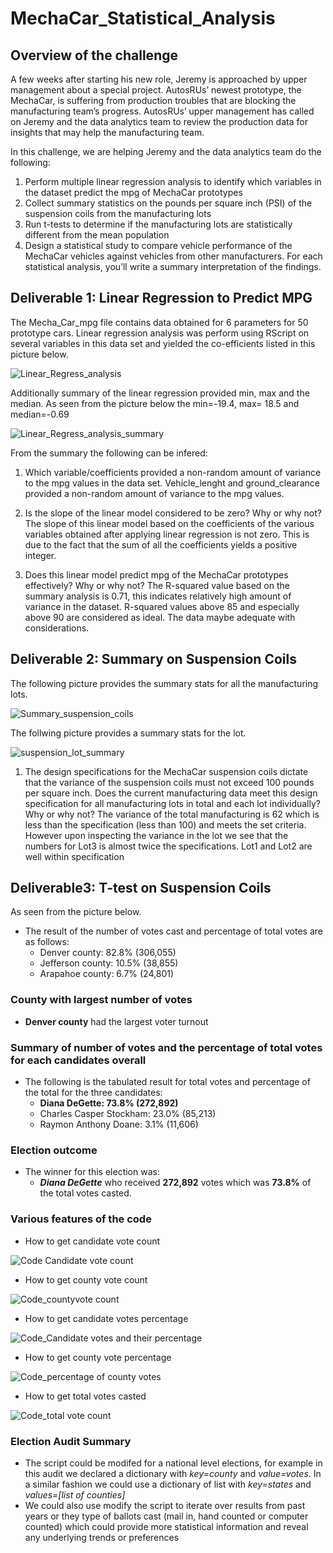 # MechaCar_Statistical_Analysis
## Overview of the challenge
A few weeks after starting his new role, Jeremy is approached by upper management about a special project. AutosRUs’ newest prototype, the MechaCar, is suffering from production troubles that are blocking the manufacturing team’s progress. AutosRUs’ upper management has called on Jeremy and the data analytics team to review the production data for insights that may help the manufacturing team.

In this challenge, we are helping Jeremy and the data analytics team do the following:
  1. Perform multiple linear regression analysis to identify which variables in the dataset predict the mpg of MechaCar prototypes
  2. Collect summary statistics on the pounds per square inch (PSI) of the suspension coils from the manufacturing lots
  3. Run t-tests to determine if the manufacturing lots are statistically different from the mean population
  4. Design a statistical study to compare vehicle performance of the MechaCar vehicles against vehicles from other manufacturers. For each statistical analysis, you’ll write a summary interpretation of the findings.

## Deliverable 1: Linear Regression to Predict MPG
The Mecha_Car_mpg file contains data obtained for 6 parameters for 50 prototype cars.
Linear regression analysis was perform using RScript on several variables in this data set and yielded the co-efficients listed in this picture below. 

![Linear_Regress_analysis](https://user-images.githubusercontent.com/107159218/191880233-0a670118-7deb-423b-8d6c-4bfd8dce6819.PNG)

Additionally summary of the linear regression provided min, max and the median. As seen from the picture below the min=-19.4, max= 18.5 and median=-0.69

![Linear_Regress_analysis_summary](https://user-images.githubusercontent.com/107159218/191880536-65d5013b-9ba5-40e8-90dd-a54964b680e9.PNG)

From the summary the following can be infered:
1. Which variable/coefficients provided a non-random amount of variance to the mpg values in the data set. 
Vehicle_lenght and ground_clearance provided a non-random amount of variance to the mpg values.

2. Is the slope of the linear model considered to be zero? Why or why not?
The slope of this linear model based on the coefficients of the various variables obtained after applying linear regression is not zero. This is due to the fact that the sum of all the coefficients yields a positive integer. 

3. Does this linear model predict mpg of the MechaCar prototypes effectively? Why or why not?
The R-squared value based on the summary analysis is 0.71, this indicates relatively high amount of variance in the dataset. R-squared values above 85 and especially above 90 are considered as ideal. The data maybe adequate with considerations.

## Deliverable 2: Summary on Suspension Coils
The following picture provides the summary stats for all the manufacturing lots. 

![Summary_suspension_coils](https://user-images.githubusercontent.com/107159218/191882481-805ec97a-9b26-4c45-993d-0f507d71e4eb.PNG)

The follwing picture provides a summary stats for the lot.

![suspension_lot_summary](https://user-images.githubusercontent.com/107159218/191882704-21073676-ac4d-4544-bf51-55549308bef0.PNG)

1. The design specifications for the MechaCar suspension coils dictate that the variance of the suspension coils must not exceed 100 pounds per square inch. Does the current manufacturing data meet this design specification for all manufacturing lots in total and each lot individually? Why or why not?
The variance of the total manufacturing is 62 which is less than the specification (less than 100) and meets the set criteria. However upon inspecting the variance in the lot we see that the numbers for Lot3 is almost twice the specifications. Lot1 and Lot2 are well within specification

## Deliverable3: T-test on Suspension Coils
As seen from the picture below. 
  * The result of the number of votes cast and percentage of total votes are as follows:
    * Denver county: 82.8% (306,055)
    * Jefferson county: 10.5% (38,855)
    * Arapahoe county: 6.7% (24,801)

### County with largest number of votes
  * **Denver county** had the largest voter turnout

### Summary of number of votes and the percentage of total votes for each candidates overall
  * The following is the tabulated result for total votes and percentage of the total for the three candidates:
    * **Diana DeGette: 73.8% (272,892)**
    * Charles Casper Stockham: 23.0% (85,213)
    * Raymon Anthony Doane: 3.1% (11,606) 

### Election outcome
  * The winner for this election was:
    * ***Diana DeGette*** who received **272,892** votes which was **73.8%** of the total votes casted.
 
### Various features of the code
  * How to get candidate vote count
 
 ![Code Candidate vote count](https://user-images.githubusercontent.com/107159218/176787617-18729b4d-f7fc-45b2-b9c1-f8c46c1c9dea.JPG)

  * How to get county vote count
 
 ![Code_countyvote count](https://user-images.githubusercontent.com/107159218/176787653-9dc5d13d-2cc9-4b7e-ad4d-94774a4a4e1e.JPG)

  * How to get candidate votes percentage
 
 ![Code_Candidate votes and their percentage](https://user-images.githubusercontent.com/107159218/176787717-54dc6077-5213-42a3-b38d-d2ef5ffb072c.JPG)

  * How to get county vote percentage
 
![Code_percentage of county votes](https://user-images.githubusercontent.com/107159218/176787780-d7fbdc41-35c7-4745-b9b6-1f68e7e2f016.JPG)

  * How to get total votes casted
  
 ![Code_total vote count](https://user-images.githubusercontent.com/107159218/176787828-ebb1f835-095e-4e80-9e57-3bc9e8898b37.JPG)

 
### Election Audit Summary
  * The script could be modifed for a national level elections, for example in this audit we declared a dictionary with *key=county* and *value=votes*. In a similar fashion we could use a dictionary of list with *key=states* and *values=[list of counties]*
  * We could also use modify the script to iterate over results from past years or they type of ballots cast (mail in, hand counted or computer counted) which could provide more statistical information and reveal any underlying trends or preferences 
